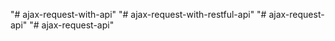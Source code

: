 "# ajax-request-with-api" 
"# ajax-request-with-restful-api" 
"# ajax-request-api" 
"# ajax-request-api" 
